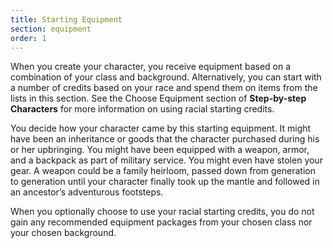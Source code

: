 ```yaml
---
title: Starting Equipment
section: equipment
order: 1
---
```

When you create your character, you receive equipment based on a combination of your class and background. Alternatively,
you can start with a number of credits based on your race and spend them on items from the lists in this section. See
the <nuxt-link to="/phb/rules/character-creation#choose-equipment">Choose Equipment</nuxt-link> section of __Step-by-step Characters__
for more information on using racial starting credits.

You decide how your character came by this starting equipment. It might have been an inheritance or goods that the
character purchased during his or her upbringing. You might have been equipped with a weapon, armor, and a backpack as
part of military service. You might even have stolen your gear. A weapon could be a family heirloom, passed down from
generation to generation until your character finally took up the mantle and followed in an ancestor’s adventurous footsteps.

When you optionally choose to use your racial starting credits, you do not gain any recommended equipment packages
from your chosen class nor your chosen background.

<me-source-reference pages="43" source="basic"></me-source-reference>

